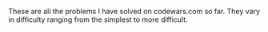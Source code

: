 These are all the problems I have solved on codewars.com so far. 
They vary in difficulty ranging from the simplest to more difficult.
